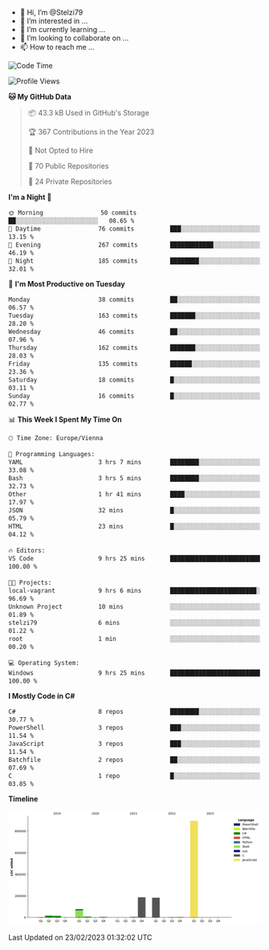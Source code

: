 - 👋 Hi, I’m @Stelzi79
- 👀 I’m interested in ...
- 🌱 I’m currently learning ...
- 💞️ I’m looking to collaborate on ...
- 📫 How to reach me ...

<!--START_SECTION:waka-->
![Code Time](http://img.shields.io/badge/Code%20Time-838%20hrs%2046%20mins-blue)

![Profile Views](http://img.shields.io/badge/Profile%20Views-0-blue)

**🐱 My GitHub Data** 

> 📦 43.3 kB Used in GitHub's Storage 
 > 
> 🏆 367 Contributions in the Year 2023
 > 
> 🚫 Not Opted to Hire
 > 
> 📜 70 Public Repositories 
 > 
> 🔑 24 Private Repositories 
 > 
**I'm a Night 🦉** 

```text
🌞 Morning                50 commits          ██░░░░░░░░░░░░░░░░░░░░░░░   08.65 % 
🌆 Daytime                76 commits          ███░░░░░░░░░░░░░░░░░░░░░░   13.15 % 
🌃 Evening                267 commits         ████████████░░░░░░░░░░░░░   46.19 % 
🌙 Night                  185 commits         ████████░░░░░░░░░░░░░░░░░   32.01 % 
```
📅 **I'm Most Productive on Tuesday** 

```text
Monday                   38 commits          ██░░░░░░░░░░░░░░░░░░░░░░░   06.57 % 
Tuesday                  163 commits         ███████░░░░░░░░░░░░░░░░░░   28.20 % 
Wednesday                46 commits          ██░░░░░░░░░░░░░░░░░░░░░░░   07.96 % 
Thursday                 162 commits         ███████░░░░░░░░░░░░░░░░░░   28.03 % 
Friday                   135 commits         ██████░░░░░░░░░░░░░░░░░░░   23.36 % 
Saturday                 18 commits          █░░░░░░░░░░░░░░░░░░░░░░░░   03.11 % 
Sunday                   16 commits          █░░░░░░░░░░░░░░░░░░░░░░░░   02.77 % 
```


📊 **This Week I Spent My Time On** 

```text
🕑︎ Time Zone: Europe/Vienna

💬 Programming Languages: 
YAML                     3 hrs 7 mins        ████████░░░░░░░░░░░░░░░░░   33.08 % 
Bash                     3 hrs 5 mins        ████████░░░░░░░░░░░░░░░░░   32.73 % 
Other                    1 hr 41 mins        ████░░░░░░░░░░░░░░░░░░░░░   17.97 % 
JSON                     32 mins             █░░░░░░░░░░░░░░░░░░░░░░░░   05.79 % 
HTML                     23 mins             █░░░░░░░░░░░░░░░░░░░░░░░░   04.12 % 

🔥 Editors: 
VS Code                  9 hrs 25 mins       █████████████████████████   100.00 % 

🐱‍💻 Projects: 
local-vagrant            9 hrs 6 mins        ████████████████████████░   96.69 % 
Unknown Project          10 mins             ░░░░░░░░░░░░░░░░░░░░░░░░░   01.89 % 
stelzi79                 6 mins              ░░░░░░░░░░░░░░░░░░░░░░░░░   01.22 % 
root                     1 min               ░░░░░░░░░░░░░░░░░░░░░░░░░   00.20 % 

💻 Operating System: 
Windows                  9 hrs 25 mins       █████████████████████████   100.00 % 
```

**I Mostly Code in C#** 

```text
C#                       8 repos             ████████░░░░░░░░░░░░░░░░░   30.77 % 
PowerShell               3 repos             ███░░░░░░░░░░░░░░░░░░░░░░   11.54 % 
JavaScript               3 repos             ███░░░░░░░░░░░░░░░░░░░░░░   11.54 % 
Batchfile                2 repos             ██░░░░░░░░░░░░░░░░░░░░░░░   07.69 % 
C                        1 repo              █░░░░░░░░░░░░░░░░░░░░░░░░   03.85 % 
```



**Timeline**

![Lines of Code chart](https://raw.githubusercontent.com/Stelzi79/Stelzi79/main/assets/bar_graph.png)


 Last Updated on 23/02/2023 01:32:02 UTC
<!--END_SECTION:waka-->

<!---
Stelzi79/Stelzi79 is a ✨ special ✨ repository because its `README.md` (this file) appears on your GitHub profile.
You can click the Preview link to take a look at your changes.
--->
